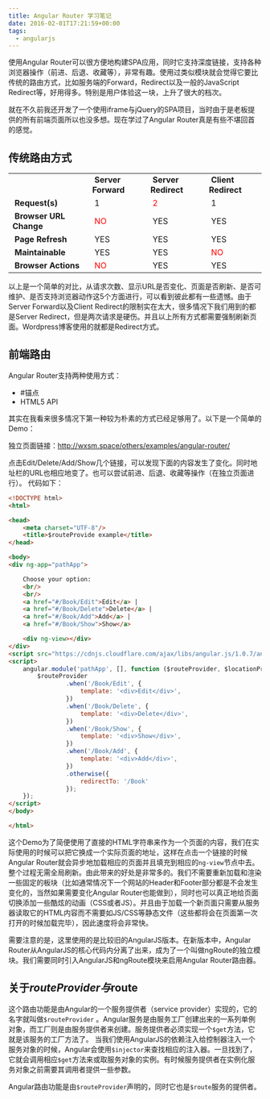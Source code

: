 ```yaml
---
title: Angular Router 学习笔记
date: 2016-02-01T17:21:59+00:00
tags:
  - angularjs
---
```


使用Angular Router可以很方便地构建SPA应用，同时它支持深度链接，支持各种浏览器操作（前进、后退、收藏等），非常有趣。使用过类似模块就会觉得它要比传统的路由方式，比如服务端的Forward，Redirect以及一般的JavaScript Redirect等，好用得多。特别是用户体验这一块，上升了很大的档次。

就在不久前我还开发了一个使用iframe与jQuery的SPA项目，当时由于是老板提供的所有前端页面所以也没多想。现在学过了Angular Router真是有些不堪回首的感觉。

<!-- more -->

## 传统路由方式

<div class="table-responsive">
  <table class="table table-bordered table-hover">
    <tr>
      <td>
      </td>
      <td>
         <strong>Server Forward</strong>
      </td>
      <td>
         <strong>Server Redirect</strong>
      </td>
      <td>
         <strong>Client Redirect</strong>
      </td>
    </tr>
    <tr>
      <td>
         <strong>Request(s) </strong>
      </td>
      <td>
         1
      </td>
      <td>
         <span style="color: #ff0000;">2</span>
      </td>
      <td>
         1
      </td>
    </tr>
    <tr>
      <td>
         <strong>Browser URL Change</strong>
      </td>
      <td>
         <span style="color: #ff0000;">NO</span>
      </td>
      <td>
         YES
      </td>
      <td>
         YES
      </td>
    </tr>
    <tr>
      <td>
         <strong>Page Refresh </strong>
      </td>
      <td>
         YES
      </td>
      <td>
         YES
      </td>
      <td>
         YES
      </td>
    </tr>
    <tr>
      <td>
         <strong>Maintainable</strong>
      </td>
      <td>
         YES
      </td>
      <td>
         YES
      </td>
      <td>
         <span style="color: #ff0000;">NO</span>
      </td>
    </tr>
    <tr>
      <td>
         <strong>Browser Actions</strong>
      </td>
      <td>
         <span style="color: #ff0000;">NO</span>
      </td>
      <td>
         YES
      </td>
      <td>
         YES
      </td>
    </tr>
  </table>
</div>

以上是一个简单的对比，从请求次数、显示URL是否变化、页面是否刷新、是否可维护、是否支持浏览器动作这5个方面进行，可以看到彼此都有一些遗憾。由于Server Forward以及Client Redirect的限制实在太大，很多情况下我们用到的都是Server Redirect，但是两次请求是硬伤。并且以上所有方式都需要强制刷新页面。Wordpress博客使用的就都是Redirect方式。

## 前端路由

Angular Router支持两种使用方式：

  * #锚点
  * HTML5 API

其实在我看来很多情况下第一种较为朴素的方式已经足够用了。以下是一个简单的Demo：



独立页面链接：<a href="http://wxsm.space/others/examples/angular-router/" target="_blank">http://wxsm.space/others/examples/angular-router/</a>

点击Edit/Delete/Add/Show几个链接，可以发现下面的内容发生了变化。同时地址栏的URL也相应地变了。也可以尝试前进、后退、收藏等操作（在独立页面进行）。 代码如下：

```html
<!DOCTYPE html>
<html>

<head>
    <meta charset="UTF-8"/>
    <title>$routeProvide example</title>
</head>

<body>
<div ng-app="pathApp">

    Choose your option:
    <br/>
    <br/>
    <a href="#/Book/Edit">Edit</a> |
    <a href="#/Book/Delete">Delete</a> |
    <a href="#/Book/Add">Add</a> |
    <a href="#/Book/Show">Show</a>

    <div ng-view></div>
</div>
<script src="https://cdnjs.cloudflare.com/ajax/libs/angular.js/1.0.7/angular.min.js"></script>
<script>
    angular.module('pathApp', [], function ($routeProvider, $locationProvider) {
        $routeProvider
                .when('/Book/Edit', {
                    template: '<div>Edit</div>',
                })
                .when('/Book/Delete', {
                    template: '<div>Delete</div>',
                })
                .when('/Book/Show', {
                    template: '<div>Show</div>',
                })
                .when('/Book/Add', {
                    template: '<div>Add</div>',
                })
                .otherwise({
                    redirectTo: '/Book'
                });
    });
</script>
</body>

</html>
```

这个Demo为了简便使用了直接的HTML字符串来作为一个页面的内容，我们在实际使用的时候可以把它换成一个实际页面的地址，这样在点击一个链接的时候Angular Router就会异步地加载相应的页面并且填充到相应的`ng-view`节点中去。整个过程无需全局刷新。由此带来的好处是非常多的。我们不需要重新加载和渲染一些固定的板块（比如通常情况下一个网站的Header和Footer部分都是不会发生变化的，当然如果需要变化Angular Router也能做到），同时也可以真正地给页面切换添加一些酷炫的动画（CSS或者JS）。并且由于加载一个新页面只需要从服务器读取它的HTML内容而不需要如JS/CSS等静态文件（这些都将会在页面第一次打开的时候加载完毕），因此速度将会非常快。

需要注意的是，这里使用的是比较旧的AngularJS版本。在新版本中，Angular Router从AngularJS的核心代码内分离了出来，成为了一个叫做ngRoute的独立模块。我们需要同时引入AngularJS和ngRoute模块来启用Angular Router路由器。

## 关于$routeProvider与$route

这个路由功能是由Angular的一个服务提供者（service provider）实现的，它的名字就叫做`$routeProvider` 。Angular服务是由服务工厂创建出来的一系列单例对象，而工厂则是由服务提供者来创建。服务提供者必须实现一个`$get`方法，它就是该服务的工厂方法了。 当我们使用AngularJS的依赖注入给控制器注入一个服务对象的时候，Angular会使用`$injector`来查找相应的注入器。一旦找到了，它就会调用相应`$get`方法来或取服务对象的实例。有时候服务提供者在实例化服务对象之前需要其调用者提供一些参数。

Angular路由功能是由`$routeProvider`声明的，同时它也是`$route`服务的提供者。
